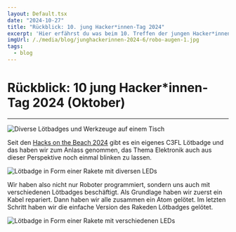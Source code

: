 ```yaml
---
layout: Default.tsx
date: "2024-10-27"
title: "Rückblick: 10. jung Hacker*innen-Tag 2024"
excerpt: 'Hier erfährst du was beim 10. Treffen der jungen Hacker*innen 2024 passiert ist'
imgUrl: /./media/blog/junghackerinnen-2024-6/robo-augen-1.jpg
tags:
  - blog
---
```


# Rückblick: 10 jung Hacker*innen-Tag 2024 (Oktober)

---

![Diverse Lötbadges und Werkzeuge auf einem Tisch](/./media/blog/rueckblick-10-jung-hackerinnen-tag-2024/diverse-loetbadges-werkzeug_low.jpg)

Seit den [Hacks on the Beach 2024](/blog/2024/hotb24-tickts/) gibt es ein eigenes C3FL Lötbadge und das haben wir zum Anlass genommen, das Thema Elektronik auch aus dieser Perspektive noch einmal blinken zu lassen. 

![Lötbadge in Form einer Rakete mit diversen LEDs](/./media/blog/rueckblick-10-jung-hackerinnen-tag-2024/rakede-badge_low.jpg)

Wir haben also nicht nur Roboter programmiert, sondern uns auch mit verschiedenen Lötbadges beschäftigt. Als Grundlage haben wir zuerst ein Kabel repariert. Dann haben wir alle zusammen ein Atom gelötet.
Im letzten Schritt haben wir die einfache Version des Rakeden Lötbadges gelötet.

![Lötbadge in Form einer Rakete mit verschiedenen LEDs](/./media/blog/rueckblick-10-jung-hackerinnen-tag-2024/labor-netzteil_low.jpg)

